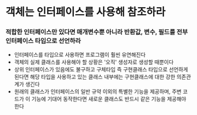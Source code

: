 # 객체는 인터페이스를 사용해 참조하라

### 적합한 인터페이스만 있다면 매개변수뿐 아니라 반환값, 변수, 필드를 전부 인터페이스 타입으로 선언하라
  - 인터페이스를 타입으로 사용하면 프로그램이 훨씬 유연해진다
  - 객체의 실제 클래스를 사용해야 할 상황은 '오직' 생성자로 생성할 때뿐이다
  - 상위 인터페이스가 있음에도 불구하고 구체타입 즉 구현클래스 타입으로 선언하게 된다면 해당 타입을 사용하고 있는 클래스 내부에는 구현클래스에 대한 강한 의존관계가 생긴다
  - 원래의 클래스가 인터페이스의 일반 규약 이외의 특별한 기능을 제공하며, 주변 코드가 이 기능에 기대어 동작한다면 새로운 클래스도 반드시 같은 기능을 제공해야 한다
